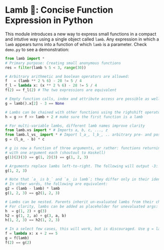 # Lamb 🐑: Concise Function Expression in Python
This module introduces a new way to express small functions in a compact and intutive way using a single object called `lamb`. Any expression in which a `lamb` appears turns into a function of which `lamb` is a parameter. Check `demo.py` to see a demonstration:

```python
from lamb import *
# Primary purpose: Creating small anonymous functions
res = filter(lamb % 5 < 3, range(30))

# Arbitrary arithmetic and boolean operators are allowed:
f   = (lamb ** 2 % 6) - 28 != 5 / 4
f_l = lambda x: (x ** 2 % 6) - 28 != 5 / 4
f(2) == f_l(2) # The two expressions are equivalent

# Empty function calls, index and attribute access are possible as well
g = lamb().x[2] - 3 == None

# Lambs can be chained with other functions using the righshift operator
h = g >> f >> lamb + 2 # make sure the first function is a lamb

# For multi-variable lambs, different lamb names improve clarity
from lamb.vs import * # Imports a, b, c, ..., z
from lamb.l_vs_ import * # Import l_a_, l_b_, .. arbitrary pre- and postfixes are possible
g = (l_a_ - b) * c

# g is now a function of three arguments, or rather: functions returning functions,
# with one argument each (shoutout to Haskell)
g(1)(2)(3) == g(1, 2)(3) == g(1, 2, 3)

# Arguments replace lambs left-to-right. The following will output -3:
g(1, 2, 3)

# Note that `a_ is b_` and `a_ is lamb`; they differ only in their identifier. 
# In other words, the following are equivalent:
g2 = (lamb - lamb) * lamb
g(1, 2, 3) == g2(1, 2, 3)

# Lambs can be nested. Parents inherit un-evaluated lambs from their children.
# For clarity, lambs can be added as placeholder for unevaluated args:
h  = g(1, 2) + g(3) 
h2 = g(1, 2, a) + g(3, a, b)
h(1, 2, 3) == h2(1, 2, 3)

# In a select few cases, this will work, but is discouraged. Use g = lamb >> f instead.
f = lambda x: x + 2 == 5
g = f(lamb)
f(2) == g(2)
```